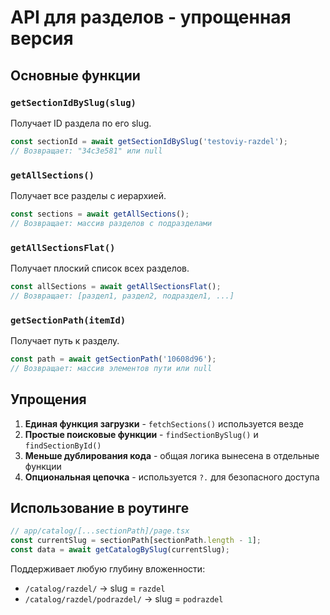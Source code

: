 # API для разделов - упрощенная версия

## Основные функции

### `getSectionIdBySlug(slug)`

Получает ID раздела по его slug.

```typescript
const sectionId = await getSectionIdBySlug('testoviy-razdel');
// Возвращает: "34c3e581" или null
```

### `getAllSections()`

Получает все разделы с иерархией.

```typescript
const sections = await getAllSections();
// Возвращает: массив разделов с подразделами
```

### `getAllSectionsFlat()`

Получает плоский список всех разделов.

```typescript
const allSections = await getAllSectionsFlat();
// Возвращает: [раздел1, раздел2, подраздел1, ...]
```

### `getSectionPath(itemId)`

Получает путь к разделу.

```typescript
const path = await getSectionPath('10608d96');
// Возвращает: массив элементов пути или null
```

## Упрощения

1. **Единая функция загрузки** - `fetchSections()` используется везде
2. **Простые поисковые функции** - `findSectionBySlug()` и `findSectionById()`
3. **Меньше дублирования кода** - общая логика вынесена в отдельные функции
4. **Опциональная цепочка** - используется `?.` для безопасного доступа

## Использование в роутинге

```typescript
// app/catalog/[...sectionPath]/page.tsx
const currentSlug = sectionPath[sectionPath.length - 1];
const data = await getCatalogBySlug(currentSlug);
```

Поддерживает любую глубину вложенности:

- `/catalog/razdel/` → slug = `razdel`
- `/catalog/razdel/podrazdel/` → slug = `podrazdel`
